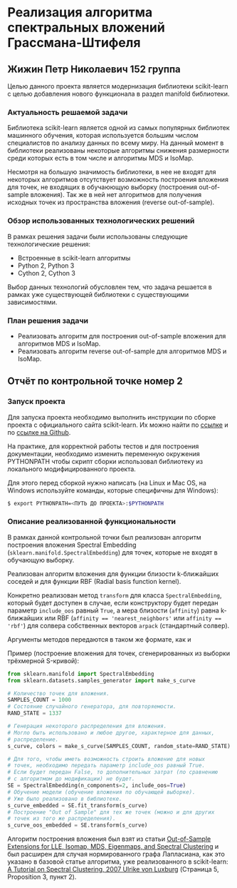 # Реализация алгоритма спектральных вложений Грассмана-Штифеля
## Жижин Петр Николаевич 152 группа

Целью данного проекта является модернизация библиотеки scikit-learn с целью добавления нового функционала в раздел manifold библиотеки.

### Актуальность решаемой задачи

Библиотека scikit-learn является одной из самых популярных библиотек машинного обучения, которая используется большим 
числом специалистов по анализу данных по всему миру.
На данный момент в библиотеки реализованы некоторые алгоритмы снижения размерности среди которых есть в том числе и алгоритмы
MDS и IsoMap.

Несмотря на большую значимость библиотеки, в нее не входят для некоторых алгоритмов отсутствует возможность построения
вложения для точек, не входящих в обучаюющую выборку (построения out-of-sample вложения). Так же в ней нет алгоритмов
для получения исходных точек из пространства вложения (reverse out-of-sample).

### Обзор использованных технологических решений

В рамках решения задачи были использованы следующие технологические решения:

* Встроенные в scikit-learn алгоритмы
* Python 2, Python 3
* Cython 2, Cython 3

Выбор данных технологий обусловлен тем, что задача решается в рамках уже существующей библиотеки с существующими
зависимостями.

### План решения задачи

* Реализовать алгоритм для построения out-of-sample вложения для алгоритмов MDS и IsoMap.
* Реализовать алгоритм reverse out-of-sample для алгоритмов MDS и IsoMap.


## Отчёт по контрольной точке номер 2

### Запуск проекта

Для запуска проекта необходимо выполнить инструкции по 
сборке проекта с официального сайта scikit-learn.
Их можно найти по
[ссылке](http://scikit-learn.org/stable/developers/advanced_installation.html#installing-an-official-release)
и по [ссылке на Github](https://github.com/scikit-learn/scikit-learn/blob/master/CONTRIBUTING.md).

На практике, для корректной работы тестов и для построения документации,
необходимо изменить переменную окружения PYTHONPATH чтобы скрипт сборки использовал
библиотеку из локального модифицированного проекта.

Для этого перед сборкой нужно написать (на Linux и Mac OS, на Windows используйте
команды, которые специфичны для Windows):
```bash
$ export PYTHONPATH=<ПУТЬ ДО ПРОЕКТА>:$PYTHONPATH
```

### Описание реализованной функциональности

В рамках данной контрольной точки был реализован алгоритм построения
вложения Spectral Embedding (`sklearn.manifold.SpectralEmbedding`) для точек, которые не входят в обучающую выборку.

Реализован алгоритм вложения для функции близости k-ближайших соседей
и для функции RBF (Radial basis function kernel).

Конкретно реализован метод `transform` для класса `SpectralEmbedding`,
который будет доступен в случае, если конструктору будет передан
параметр `include_oos` равный `True`, а мера близости (`affinity`) равна
k-ближайших или RBF (`affinity == 'nearest_neighbors'` или
 `affinity == 'rbf'`) для солвера собственных векторов `arpack` (стандартный солвер).
 
Аргументы методов передаются в таком же формате, как и 

Пример (построение вложения для точек, сгенерированных из выборки
трёхмерной S-кривой):
```python
from sklearn.manifold import SpectralEmbedding
from sklearn.datasets.samples_generator import make_s_curve

# Количество точек для вложения.
SAMPLES_COUNT = 1000
# Состояние случайного генератора, для повторяемости.
RAND_STATE = 1337

# Генерация некоторого распределения для вложения.
# Могло быть использовано и любое другое, характерное для данных,
# распределение.
s_curve, colors = make_s_curve(SAMPLES_COUNT, random_state=RAND_STATE)

# Для того, чтобы иметь возможность строить вложение для новых
# точек, необходимо передать параметр include_oos равный True.
# Если будет передан False, то дополнительных затрат (по сравнению
# с алгоритмом до модификации) не будет.
SE = SpectralEmbedding(n_components=2, include_oos=True)
# Обучение модели (обучение вложения по обучающей выборке).
# Уже было реализовано в библиотеке.
s_curve_embedded = SE.fit_transform(s_curve)
# Построение "Out of Sample" для тех же точек (можно и для других
# точек из того же распределения).
s_curve_oos_embedded = SE.transform(s_curve)
```

Алгоритм построения вложения был взят из статьи 
[Out-of-Sample Extensions for LLE, Isomap, MDS, Eigenmaps, and Spectral Clustering](http://citeseerx.ist.psu.edu/viewdoc/download?doi=10.1.1.420.5053&rep=rep1&type=pdf)
и был расширен для случая нормированного графа Лапласиана, как это
указано в базовой статье алгоритма, уже реализованного в scikit-learn:
[A Tutorial on Spectral Clustering, 2007 Ulrike von Luxburg](http://citeseerx.ist.psu.edu/viewdoc/summary?doi=10.1.1.165.9323)
(Страница 5, Proposition 3, пункт 2).
    
